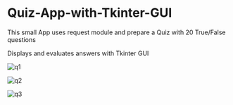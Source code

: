 # Quiz-App-with-Tkinter-GUI

This small App uses request module and prepare a Quiz with 20 True/False questions

Displays and evaluates answers with Tkinter GUI

![q1](https://user-images.githubusercontent.com/97381506/206836001-a4410d5a-2dd0-4a1f-ac46-433fb034b0a1.png)

![q2 ](https://user-images.githubusercontent.com/97381506/206836004-da157053-c48b-4ba8-85da-a939d2712232.png)

![q3 ](https://user-images.githubusercontent.com/97381506/206836006-ff272fca-5008-40c1-88f5-9d09eb3a7de8.png)




